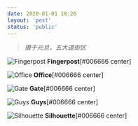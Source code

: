 ```yaml
---
date: 2020-01-01 18:20
layout: 'post'
status: 'public'
---
```


> *摄于元旦，五大道街区*
 
![Fingerpost](https://cdn.pixabay.com/photo/2020/09/25/02/43/place-5600339_1280.jpg)
        **Fingerpost**[#006666 center]

![Office](https://cdn.pixabay.com/photo/2020/09/25/02/43/place-5600341_1280.jpg)
        **Office**[#006666 center]

![Gate](https://cdn.pixabay.com/photo/2020/10/15/06/23/place-5656119_1280.jpg)
        **Gate**[#006666 center]

![Guys](https://cdn.pixabay.com/photo/2020/10/15/06/37/place-5656135_1280.jpg)
        **Guys**[#006666 center]

![Silhouette](https://cdn.pixabay.com/photo/2020/10/15/06/23/place-5656118_1280.jpg)
        **Silhouette**[#006666 center]




